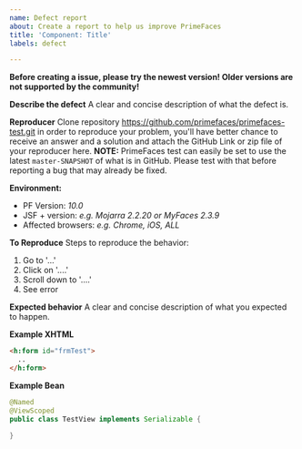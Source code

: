 ```yaml
---
name: Defect report
about: Create a report to help us improve PrimeFaces
title: 'Component: Title'
labels: defect

---
```


**Before creating a issue, please try the newest version! Older versions are not supported by the community!**

**Describe the defect**
A clear and concise description of what the defect is.

**Reproducer**
Clone repository https://github.com/primefaces/primefaces-test.git in order to reproduce your problem, you'll have better chance to receive an answer and a solution and attach the GitHub Link or zip file of your reproducer here. **NOTE:** PrimeFaces test can easily be set to use the latest `master-SNAPSHOT` of what is in GitHub. Please test with that before reporting a bug that may already be fixed.

**Environment:**
 - PF Version: _10.0_
 - JSF + version: _e.g. Mojarra 2.2.20 or MyFaces 2.3.9_
 - Affected browsers: _e.g. Chrome, iOS, ALL_

**To Reproduce**
Steps to reproduce the behavior:
1. Go to '...'
2. Click on '....'
3. Scroll down to '....'
4. See error

**Expected behavior**
A clear and concise description of what you expected to happen.

**Example XHTML**
```html
<h:form id="frmTest">
  ..
</h:form>
```

**Example Bean**
```java
@Named
@ViewScoped
public class TestView implements Serializable {

}
```
